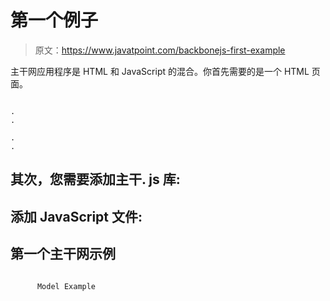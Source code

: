 # 第一个例子

> 原文：<https://www.javatpoint.com/backbonejs-first-example>

主干网应用程序是 HTML 和 JavaScript 的混合。你首先需要的是一个 HTML 页面。

```

.  
.  

.  
.  

```

## 其次，您需要添加主干. js 库:

## 添加 JavaScript 文件:

## 第一个主干网示例

```

      Model Example

```